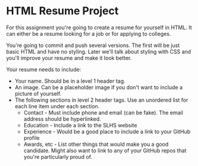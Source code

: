 # HTML Resume Project

For this assignment you're going to create a resume for yourself in HTML. It can either be a resume looking for a job or for applying to colleges. 

You're going to commit and push several versions. The first will be just basic HTML and have no styling. Later we'll talk about styling with CSS and you'll improve your resume and make it look better.

Your resume needs to include:
* Your name. Should be in a level 1 header tag.
* An image. Can be a placeholder image if you don't want to include a picture of yourself. 
* The following sections in level 2 header tags. Use an unordered list for each line item under each section.
  * Contact - Must include phone and email (can be fake). The email address should be hyperlinked. 
  * Education - Include a link to the SLHS website
  * Experience - Would be a good place to include a link to your GitHub profile
  * Awards, etc - List other things that would make you a good candidate. Might also want to link to any of your GitHub repos that you're particularly proud of. 